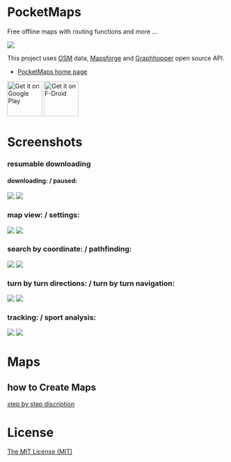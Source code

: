 # PocketMaps
Free offline maps with routing functions and more ...

![](documentation/icon_pocketmaps_dark_512.png)

This project uses [OSM](https://www.openstreetmap.org/) data, [Mapsforge](https://github.com/mapsforge/mapsforge)
and [Graphhopper](https://graphhopper.com/) open source API.

* [PocketMaps home page](http://junjunguo.com/PocketMaps/)

[<img alt="Get it on Google Play" height="80" src="https://play.google.com/intl/en_us/badges/images/generic/en_badge_web_generic.png">](https://play.google.com/store/apps/details?id=com.junjunguo.pocketmaps)
[<img alt="Get it on F-Droid" height="80" src="https://f-droid.org/badge/get-it-on.png">](https://f-droid.org/packages/com.junjunguo.pocketmaps/)

# Screenshots
### resumable downloading
#### downloading: / paused:
![](documentation/PocketMaps_download_view_v8.png)
![](documentation/PocketMaps_download_view_v8_pause.png)

### map view: / settings:
![](documentation/map2-2015-07-01-012721.png)
![](documentation/pocketMaps_map_settings.png)

### search by coordinate: / pathfinding:
![](documentation/search_by_coordinate_2015-10-01-15-19-45.png)
![](documentation/pathfinding_2015-10-01-15-24-31.png)

### turn by turn directions: / turn by turn navigation:
![](documentation/PocketMaps_nav_directions.png)
![](documentation/PocketMaps_navi.png)

### tracking: / sport analysis:
![](documentation/pocketMaps_tracking_analytics.png)
![](documentation/pocketMaps_sport_tracking.png)

# Maps
## how to Create Maps

[step by step discription](documentation/create_maps.md)

# License
[The MIT License (MIT)](LICENSE)
